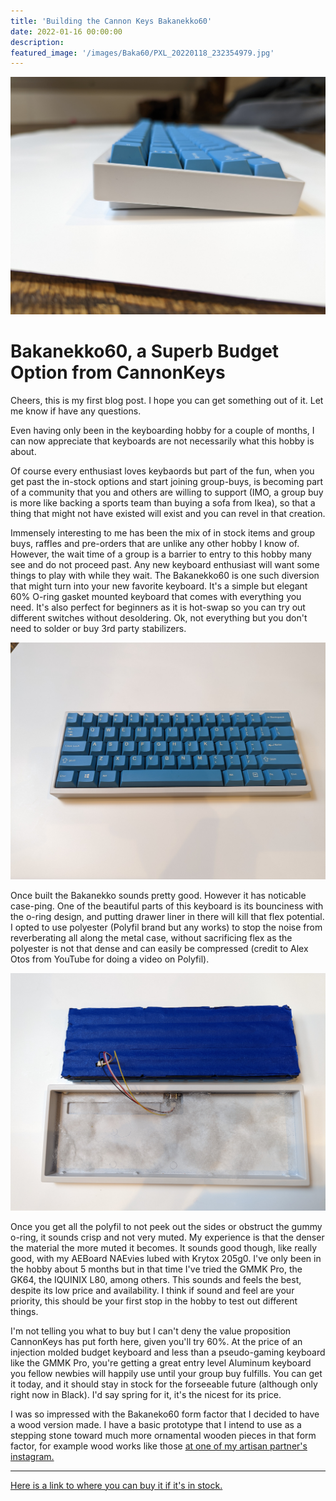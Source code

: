 ```yaml
---
title: 'Building the Cannon Keys Bakanekko60'
date: 2022-01-16 00:00:00
description: 
featured_image: '/images/Baka60/PXL_20220118_232354979.jpg'
---
```


![](/images/Baka60/PXL_20220118_232354979.jpg)

# Bakanekko60, a Superb Budget Option from CannonKeys

Cheers, this is my first blog post. I hope you can get something out of it. Let me know if have any questions.

Even having only been in the keyboarding hobby for a couple of months, I can now appreciate that keyboards are not necessarily what this hobby is about.

Of course every enthusiast loves keybaords but part of the fun, when you get past the in-stock options and start joining group-buys, is becoming part of a community that you and others are willing to support (IMO, a group buy is more like backing a sports team than buying a sofa from Ikea), so that a thing that might not have existed will exist and you can revel in that creation.

Immensely interesting to me has been the mix of in stock items and group buys, raffles and pre-orders that are unlike any other hobby I know of. However, the wait time of a group is a barrier to entry to this hobby many see and do not proceed past. Any new keyboard enthusiast will want some things to play with while they wait. The Bakanekko60 is one such diversion that might turn into your new favorite keyboard. It's a simple but elegant 60% O-ring gasket mounted keyboard that comes with everything you need. It's also perfect for beginners as it is hot-swap so you can try out different switches without desoldering. Ok, not everything but you don't need to solder or buy 3rd party stabilizers.

![](/images/Baka60/PXL_20220118_232325652.jpg)

Once built the Bakanekko sounds pretty good. However it has noticable case-ping. One of the beautiful parts of this keyboard is its bounciness with the o-ring design, and putting drawer liner in there will kill that flex potential. I opted to use polyester (Polyfil brand but any works) to stop the noise from reverberating all along the metal case, without sacrificing flex as the polyester is not that dense and can easily be compressed (credit to Alex Otos from YouTube for doing a video on Polyfil).

![](/images/Baka60/PXL_20220118_232514866.jpg)

Once you get all the polyfil to not peek out the sides or obstruct the gummy o-ring, it sounds crisp and not very muted. My experience is that the denser the material the more muted it becomes. It sounds good though, like really good, with my AEBoard NAEvies lubed with Krytox 205g0. I've only been in the hobby about 5 months but in that time I've tried the GMMK Pro, the GK64, the IQUINIX L80, among others. This sounds and feels the best, despite its low price and availability. I think if sound and feel are your priority, this should be your first stop in the hobby to test out different things. 

I'm not telling you what to buy but I can't deny the value proposition CannonKeys has put forth here, given you'll try 60%. At the price of an injection molded budget keyboard and less than a pseudo-gaming keyboard like the GMMK Pro, you're getting a great entry level Aluminum keyboard you fellow newbies will happily use until your group buy fulfills. You can get it today, and it should stay in stock for the forseeable future (although only right now in Black). I'd say spring for it, it's the nicest for its price. 

I was so impressed with the Bakaneko60 form factor that I decided to have a wood version made. I have a basic prototype that I intend to use as a stepping stone toward much more ornamental wooden pieces in that form factor, for example wood works like those [at one of my artisan partner's instagram.](https://www.instagram.com/woodsinbloom.ut/?hl=en "woods in bloom instagram")

---

[Here is a link to where you can buy it if it's in stock.](https://cannonkeys.com/products/bakeneko-60 "CannonKeys")